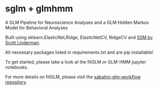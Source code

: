 sglm + glmhmm
==============================

A GLM Pipeline for Neuroscience Analyses and a GLM Hidden Markov Model for Behavioral Analyses

Built using sklearn.ElasticNet,Ridge, ElasticNetCV, RidgeCV and [SSM by Scott Linderman](https://github.com/lindermanlab/ssm/tree/master).

All necessary packages listed in requirements.txt and are pip installable! 

To get started, please take a look at the fitGLM or GLM-HMM jupyter notebooks.

For more details on fitGLM, please visit the [sabatini-glm-workflow repository](https://github.com/jbwallace123/sabatini-glm-workflow).
